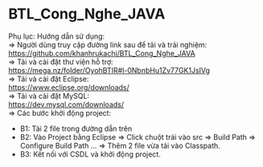 # BTL_Cong_Nghe_JAVA

Phụ lục: Hướng dẫn sử dụng: </br>
=> Người dùng truy cập đường link sau để tải và trải nghiệm:</br>
https://github.com/khanhrukachi/BTL_Cong_Nghe_JAVA</br>
=> Tải và cài đặt thư viện hỗ trợ:</br>
https://mega.nz/folder/OyohBTIR#l-0NbnbHu1Zv77GK1JsIVg</br>
=> Tải và cài đặt Eclipse:</br>
https://www.eclipse.org/downloads/ </br>
=> Tải và cài đặt MySQL:</br>
https://dev.mysql.com/downloads/ </br>
=> Các bước khởi động project:</br>
-	B1: Tải 2 file trong đường dẫn trên</br>
-	B2: Vào Project bằng Eclipse => Click chuột trái vào src => Build Path => Configure Build Path … => Thêm 2 file vừa tải vào Classpath.</br>
-	B3: Kết nối với CSDL và khởi động project.</br>
